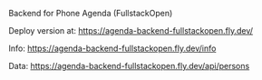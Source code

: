 Backend for Phone Agenda (FullstackOpen)

Deploy version at: https://agenda-backend-fullstackopen.fly.dev/

Info: https://agenda-backend-fullstackopen.fly.dev/info

Data: https://agenda-backend-fullstackopen.fly.dev/api/persons


